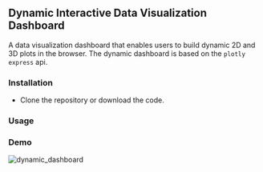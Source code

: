 ## Dynamic Interactive Data Visualization Dashboard
A data visualization dashboard that enables users to build dynamic 2D and 3D plots in the browser. The dynamic dashboard is based on the `plotly express` api.


### Installation 
- Clone the repository or download the code.

### Usage

### Demo

![dynamic_dashboard](https://user-images.githubusercontent.com/17193991/185835764-df46a931-ea53-479f-95e0-18f6d2878a2d.png)

